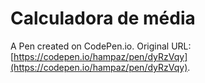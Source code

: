 # Calculadora de média

A Pen created on CodePen.io. Original URL: [https://codepen.io/hampaz/pen/dyRzVqy](https://codepen.io/hampaz/pen/dyRzVqy).



